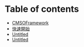 # Table of contents

* [CMSOFramework](README.md)
* [快速開始](gettingstarted.md)
* [Untitled](untitled-1.md)
* [Untitled](untitled-2.md)

